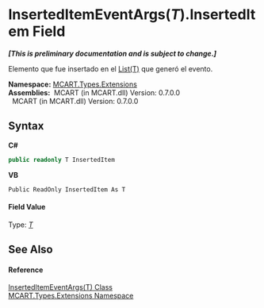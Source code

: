 # InsertedItemEventArgs(*T*).InsertedItem Field
 _**\[This is preliminary documentation and is subject to change.\]**_

Elemento que fue insertado en el <a href="e472f890-0d94-e75b-9f29-f49cc04a830f">List(T)</a> que generó el evento.

**Namespace:**&nbsp;<a href="a8e71047-44e0-7000-43f0-67a6f5b9758c">MCART.Types.Extensions</a><br />**Assemblies:**&nbsp;&nbsp;MCART (in MCART.dll) Version: 0.7.0.0<br />&nbsp;&nbsp;MCART (in MCART.dll) Version: 0.7.0.0<br />

## Syntax

**C#**<br />
``` C#
public readonly T InsertedItem
```

**VB**<br />
``` VB
Public ReadOnly InsertedItem As T
```


#### Field Value
Type: <a href="95c129c7-31db-9791-c42a-8a0d9715a3b4">*T*</a>

## See Also


#### Reference
<a href="95c129c7-31db-9791-c42a-8a0d9715a3b4">InsertedItemEventArgs(T) Class</a><br /><a href="a8e71047-44e0-7000-43f0-67a6f5b9758c">MCART.Types.Extensions Namespace</a><br />
